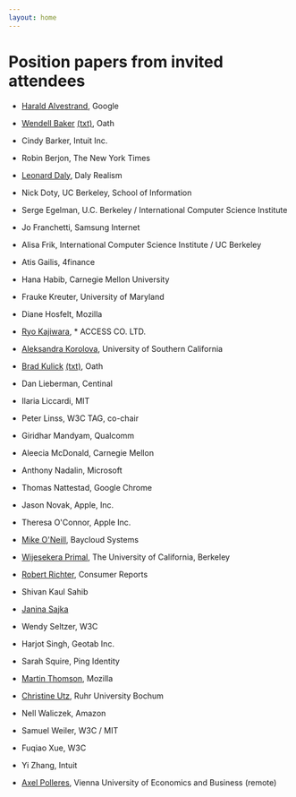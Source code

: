 ```yaml
---
layout: home
---
```


# Position papers from invited attendees

* [Harald Alvestrand](papers/harald-alvestrand.html),	Google
* [Wendell Baker](papers/brad-kulick.pdf) [(txt)](papers/brad-kulick.txt), Oath
* Cindy Barker,	Intuit Inc.
* Robin Berjon, The New York Times
* [Leonard Daly](papers/leonard-daly.html),	Daly Realism
* Nick Doty,	UC Berkeley, School of Information
* Serge Egelman, U.C. Berkeley / International Computer Science Institute
* Jo Franchetti,	Samsung Internet
* Alisa Frik,	International Computer Science Institute / UC Berkeley
* Atis Gailis,	4finance
* Hana Habib, Carnegie Mellon University
* Frauke Kreuter, University of Maryland
* Diane Hosfelt, Mozilla
* [Ryo Kajiwara](papers/ryo-kajiwara.md),	* ACCESS CO. LTD.
* [Aleksandra Korolova](papers/aleksandra-korolova.html),	University of Southern California
* [Brad Kulick](papers/brad-kulick.pdf) [(txt)](papers/brad-kulick.txt),	Oath
* Dan Lieberman,	Centinal
* Ilaria Liccardi,	MIT
* Peter Linss,	W3C TAG, co-chair
* Giridhar Mandyam,	Qualcomm
* Aleecia McDonald, Carnegie Mellon
* Anthony Nadalin,	Microsoft
* Thomas Nattestad, Google Chrome
* Jason Novak, Apple, Inc.
* Theresa O'Connor,	Apple Inc.
* [Mike O'Neill](papers/mike-oneil.txt),	Baycloud Systems
* [Wijesekera Primal](papers/primal-wijesekera.txt),	The University of California, Berkeley
* [Robert Richter](papers/robert-richter.pdf),	Consumer Reports
* Shivan Kaul Sahib	
* [Janina Sajka](papers/janina-sajka.html)
* Wendy Seltzer,	W3C	
* Harjot Singh, Geotab Inc.
* Sarah Squire,	Ping Identity
* [Martin Thomson](papers/martin-thomson.pdf), Mozilla
* [Christine Utz](papers/christine-utz.txt),	Ruhr University Bochum
* Nell Waliczek,	Amazon
* Samuel Weiler,	W3C / MIT
* Fuqiao Xue,	W3C
* Yi Zhang, Intuit

* [Axel Polleres](papers/axel-polleres.pdf),  Vienna University of Economics and Business  (remote)
	

